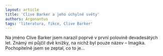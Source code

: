 ```yaml
---
layout: article
title: 'Clive Barker a jeho úchylné světy'
authors: Argonantus
tags: 'literatura, fikce, Clive Barker'
---
```


Na jméno Clive Barker jsem narazil poprvé v první polovině devadesátých let. Známý mi půjčil dvě knížky, na nichž byl pouze název – Imagika. Pochopitelně jsem se zeptal, co to je...
